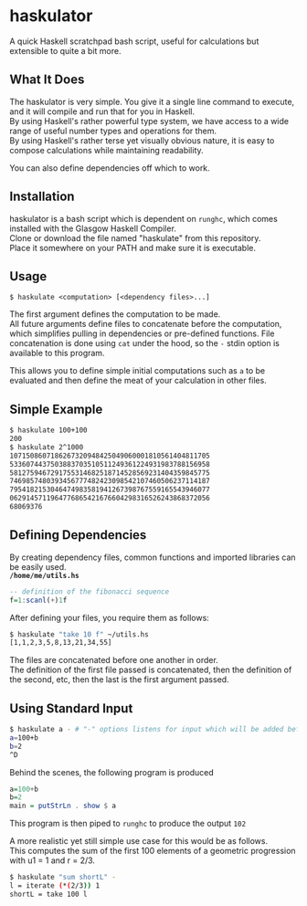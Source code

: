 # haskulator
A quick Haskell scratchpad bash script, useful for calculations but extensible to quite a bit more.

## What It Does
The haskulator is very simple. You give it a single line command to execute, and it will compile and run that for you in Haskell.  
By using Haskell's rather powerful type system, we have access to a wide range of useful number types and operations for them.  
By using Haskell's rather terse yet visually obvious nature, it is easy to compose calculations while maintaining readability.  

You can also define dependencies off which to work.

## Installation
haskulator is a bash script which is dependent on `runghc`, which comes installed with the Glasgow Haskell Compiler.  
Clone or download the file named "haskulate" from this repository.  
Place it somewhere on your PATH and make sure it is executable.

## Usage
```
$ haskulate <computation> [<dependency files>...]
```
The first argument defines the computation to be made.  
All future arguments define files to concatenate before the computation, which simplifies pulling in dependencies or pre-defined functions. File concatenation is done using `cat` under the hood, so the `-` stdin option is available to this program.

This allows you to define simple initial computations such as `a` to be evaluated and then define the meat of your calculation in other files.

## Simple Example
```sh
$ haskulate 100+100
200
$ haskulate 2^1000
1071508607186267320948425049060001810561404811705
5336074437503883703510511249361224931983788156958
5812759467291755314682518714528569231404359845775
7469857480393456777482423098542107460506237114187
7954182153046474983581941267398767559165543946077
0629145711964776865421676604298316526243868372056
68069376
```

## Defining Dependencies
By creating dependency files, common functions and imported libraries can be easily used.  
**`/home/me/utils.hs`**
```haskell
-- definition of the fibonacci sequence
f=1:scanl(+)1f
```
After defining your files, you require them as follows:
```sh
$ haskulate "take 10 f" ~/utils.hs
[1,1,2,3,5,8,13,21,34,55]
```
The files are concatenated before one another in order.  
The definition of the first file passed is concatenated, then the definition of the second, etc, then the last is the first argument passed.

## Using Standard Input
```sh
$ haskulate a - # "-" options listens for input which will be added before the final evaluation
a=100+b
b=2
^D
```
Behind the scenes, the following program is produced
```haskell
a=100+b
b=2
main = putStrLn . show $ a
```
This program is then piped to `runghc` to produce the output `102`

A more realistic yet still simple use case for this would be as follows.  
This computes the sum of the first 100 elements of a geometric progression with u1 = 1 and r = 2/3.
```sh
$ haskulate "sum shortL" -
l = iterate (*(2/3)) 1
shortL = take 100 l
```
